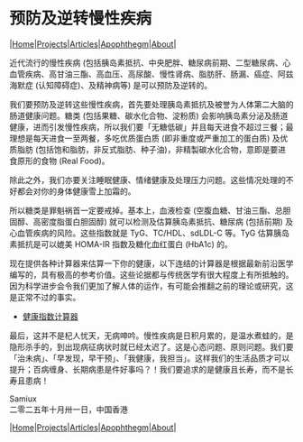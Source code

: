 # 预防及逆转慢性疾病

|[Home](/README.md)|[Projects](/projects.md)|[Articles](/articles.md)|[Apophthegm](/apophthegm.md)|[About](/about.md)|

近代流行的慢性疾病 (包括胰岛素抵抗、中央肥胖、糖尿病前期、二型糖尿病、心血管疾病、高甘油三酯、高血压、高尿酸、慢性肾病、脂肪肝、肠漏、癌症、阿兹海默症 (认知障碍症)、及精神病等) 是可以预防及逆转的。

我们要预防及逆转这些慢性疾病，首先要处理胰岛素抵抗及被誉为人体第二大脑的肠道健康问题。糖类 (包括果糖、碳水化合物、淀粉质) 会影响胰岛素分泌及肠道健康，进而引发慢性疾病，所以我们要「无糖低碳」并且每天进食不超过三餐；最理想是每天进食一至两餐，多吃优质蛋白质 (即非重度或严重加工的蛋白质) 及优质脂肪 (包括饱和脂肪，非反式脂肪、种子油)，非精製碳水化合物，意即是要进食原形的食物 (Real Food)。

除此之外，我们亦要关注睡眠健康、情绪健康及处理压力问题。这些情况处理的不好都会对你的身体健康雪上加霜的。

所以糖类是罪魁祸首一定要戒掉。基本上，血液检查 (空腹血糖、甘油三酯、总胆固醇、高密度脂蛋白胆固醇) 就可以检测及估算胰岛素抵抗、糖尿病 (包括前期) 及心血管疾病的风险。这些指数就是 TyG、TC/HDL、sdLDL-C 等。TyG 估算胰岛素抵抗是可以媲美 HOMA-IR 指数及糖化血红蛋白 (HbA1c) 的。

现在提供各种计算器来估算一下你的健康，以下连结的计算器是根据最新前沿医学编写的，具有极高的参考价值。这些论据都与传统医学有很大程度上有所抵触的。因为科学进步会令我们更加了解人体的运作，有可能会推翻之前的理论或研究，这是正常不过的事实。

- [健康指数计算器](https://cybersecurity-ninjas.com/projects.html)      

最后，这并不是杞人忧天，无病呻吟。慢性疾病是日积月累的，是温水煮蛙的，是隐形杀手的，到出现病征病状时就已经太迟了。这是心态问题、原则问题。我们要「治未病」、「早发现，早干预」、「我健康，我担当」。这样我们的生活品质才可以提升；百病缠身、长期病患是件好事吗？！我们要追求的是健康且长寿，而不是长寿且患病！

Samiux       
二零二五年十月卅一日，中国香港       

|[Home](/README.md)|[Projects](/projects.md)|[Articles](/articles.md)|[Apophthegm](/apophthegm.md)|[About](/about.md)|